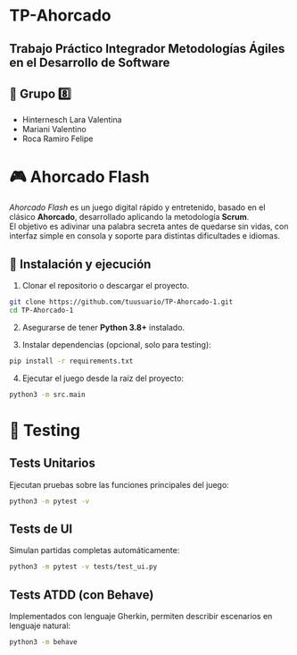 # TP-Ahorcado
## Trabajo Práctico Integrador Metodologías Ágiles en el Desarrollo de Software
## 👤 Grupo 8️⃣
- Hinternesch Lara Valentina
- Mariani Valentino
- Roca Ramiro Felipe

# 🎮 Ahorcado Flash

*Ahorcado Flash* es un juego digital rápido y entretenido, basado en el clásico **Ahorcado**, desarrollado aplicando la metodología **Scrum**.  
El objetivo es adivinar una palabra secreta antes de quedarse sin vidas, con interfaz simple en consola y soporte para distintas dificultades e idiomas.

## 🚀 Instalación y ejecución

1. Clonar el repositorio o descargar el proyecto.
```bash
git clone https://github.com/tuusuario/TP-Ahorcado-1.git
cd TP-Ahorcado-1
```

2. Asegurarse de tener **Python 3.8+** instalado.

3. Instalar dependencias (opcional, solo para testing):
```bash
pip install -r requirements.txt
```

4. Ejecutar el juego desde la raíz del proyecto:
```bash
python3 -m src.main
```

# 🧪 Testing
## Tests Unitarios
Ejecutan pruebas sobre las funciones principales del juego:
```bash
python3 -m pytest -v
```

## Tests de UI
Simulan partidas completas automáticamente:
```bash
python3 -m pytest -v tests/test_ui.py
```

## Tests ATDD (con Behave)
Implementados con lenguaje Gherkin, permiten describir escenarios en lenguaje natural:
```bash
python3 -m behave
```
